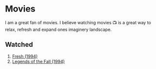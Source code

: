 # Movies
I am a great fan of movies. I believe watching movies :tv: is a great way to relax, refresh and expand ones imaginery landscape.


## Watched
1. [Fresh (1994)](https://www.imdb.com/title/tt0109842/)
1. [Legends of the Fall (1994)](https://www.imdb.com/title/tt0110322/)
